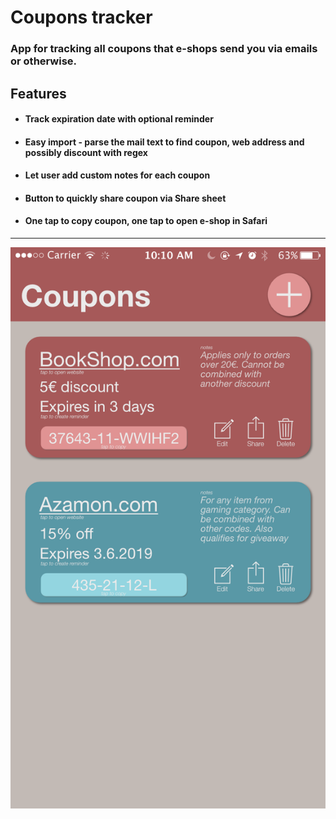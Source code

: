 # Coupons tracker

### App for tracking all coupons that e-shops send you via emails or otherwise.

## Features

- #### Track expiration date with optional reminder

- #### Easy import - parse the mail text to find coupon, web address and possibly discount with regex

- #### Let user add custom notes for each coupon

- #### Button to quickly share coupon via Share sheet

- #### One tap to copy coupon, one tap to open e-shop in Safari

---

![](ConceptImages/Coupons.png)